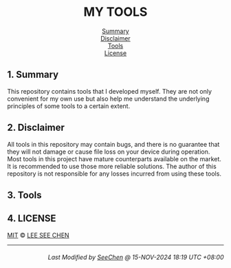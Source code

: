 <div align=center>

# MY TOOLS

[Summary](#1-summary)</br>
[Disclaimer](#2-disclaimer)</br>
[Tools](#3-tools)</br>
[License](#4-license)</br>

</div>

## 1. Summary
This repository contains tools that I developed myself. They are not only convenient for my own use but also help me understand the underlying principles of some tools to a certain extent.

## 2. Disclaimer
All tools in this repository may contain bugs, and there is no guarantee that they will not damage or cause file loss on your device during operation. Most tools in this project have mature counterparts available on the market. It is recommended to use those more reliable solutions. The author of this repository is not responsible for any losses incurred from using these tools.

## 3. Tools

## 4. LICENSE
[MIT](./LICENSE) &copy; [LEE SEE CHEN](https://github.com/SeeChen/)

---
<div align="right">

###### *Last Modified by [SeeChen](https://github.com/SeeChen/) @ 15-NOV-2024 18:19 UTC +08:00*
</div>